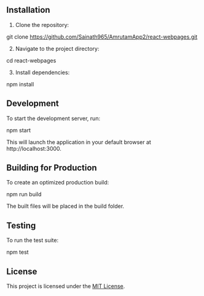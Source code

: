 ## Installation

1. Clone the repository:

git clone https://github.com/Sainath965/AmrutamApp2/react-webpages.git


2. Navigate to the project directory:

cd react-webpages


3. Install dependencies:

npm install


## Development

To start the development server, run:

npm start

This will launch the application in your default browser at http://localhost:3000.

## Building for Production

To create an optimized production build:

npm run build

The built files will be placed in the build folder.

## Testing

To run the test suite:

npm test

## License

This project is licensed under the [MIT License](LICENSE).
